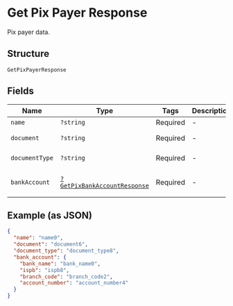 
# Get Pix Payer Response

Pix payer data.

## Structure

`GetPixPayerResponse`

## Fields

| Name | Type | Tags | Description | Getter | Setter |
|  --- | --- | --- | --- | --- | --- |
| `name` | `?string` | Required | - | getName(): ?string | setName(?string name): void |
| `document` | `?string` | Required | - | getDocument(): ?string | setDocument(?string document): void |
| `documentType` | `?string` | Required | - | getDocumentType(): ?string | setDocumentType(?string documentType): void |
| `bankAccount` | [`?GetPixBankAccountResponse`](/doc/models/get-pix-bank-account-response.md) | Required | - | getBankAccount(): ?GetPixBankAccountResponse | setBankAccount(?GetPixBankAccountResponse bankAccount): void |

## Example (as JSON)

```json
{
  "name": "name0",
  "document": "document6",
  "document_type": "document_type8",
  "bank_account": {
    "bank_name": "bank_name0",
    "ispb": "ispb8",
    "branch_code": "branch_code2",
    "account_number": "account_number4"
  }
}
```

